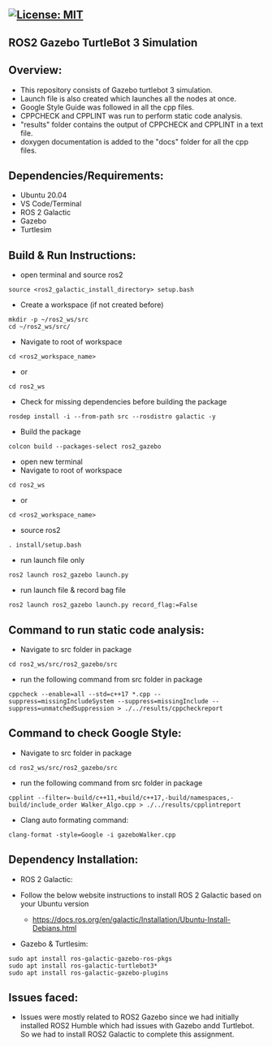 [![License: MIT](https://img.shields.io/badge/License-MIT-yellow.svg)](https://opensource.org/licenses/MIT)
---
## ROS2 Gazebo TurtleBot 3 Simulation

## Overview:
 - This repository consists of Gazebo turtlebot 3 simulation.
 - Launch file is also created which launches all the nodes at once.
 - Google Style Guide was followed in all the cpp files.
 - CPPCHECK and CPPLINT was run to perform static code analysis.
 - "results" folder contains the output of CPPCHECK and CPPLINT in a text file.
 - doxygen documentation is added to the "docs" folder for all the cpp files.

## Dependencies/Requirements: 
 - Ubuntu 20.04 
 - VS Code/Terminal
 - ROS 2 Galactic
 - Gazebo 
 - Turtlesim

## Build & Run Instructions:
 - open terminal and source ros2
 ```
 source <ros2_galactic_install_directory> setup.bash
 ```
 - Create a workspace (if not created before)
 ```
 mkdir -p ~/ros2_ws/src
 cd ~/ros2_ws/src/
 ```
 - Navigate to root of workspace
 ```
 cd <ros2_workspace_name>
 ```
  - or
 ```
 cd ros2_ws
 ```
 - Check for missing dependencies before building the package
 ```
 rosdep install -i --from-path src --rosdistro galactic -y
 ```
 - Build the package
 ```
 colcon build --packages-select ros2_gazebo
 ```

 - open new terminal
 - Navigate to root of workspace
 ```
 cd ros2_ws
 ```
  - or
 ```
 cd <ros2_workspace_name>
 ```
 - source ros2
 ```
 . install/setup.bash
 ```
 - run launch file only
 ```
 ros2 launch ros2_gazebo launch.py
 ```
 - run launch file & record bag file
 ```
 ros2 launch ros2_gazebo launch.py record_flag:=False
 ```

## Command to run static code analysis:
 - Navigate to src folder in package
 ```
 cd ros2_ws/src/ros2_gazebo/src
 ```
 - run the following command from src folder in package
 ```
 cppcheck --enable=all --std=c++17 *.cpp --suppress=missingIncludeSystem --suppress=missingInclude --suppress=unmatchedSuppression > ./../results/cppcheckreport
 ```

## Command to check Google Style:
 - Navigate to src folder in package
 ```
 cd ros2_ws/src/ros2_gazebo/src
 ```
 - run the following command from src folder in package
 ```
 cpplint --filter=-build/c++11,+build/c++17,-build/namespaces,-build/include_order Walker_Algo.cpp > ./../results/cpplintreport
 ```
 - Clang auto formating command:
 ```
 clang-format -style=Google -i gazeboWalker.cpp
 ```
## Dependency Installation: 
- ROS 2 Galactic:
- Follow the below website instructions to install ROS 2 Galactic based on your Ubuntu version
  - https://docs.ros.org/en/galactic/Installation/Ubuntu-Install-Debians.html

- Gazebo & Turtlesim:
```
sudo apt install ros-galactic-gazebo-ros-pkgs
sudo apt install ros-galactic-turtlebot3*
sudo apt install ros-galactic-gazebo-plugins
```

## Issues faced:
- Issues were mostly related to ROS2 Gazebo since we had initially installed ROS2 Humble which had issues with Gazebo andd Turtlebot. So we had to install ROS2 Galactic to complete this assignment.
